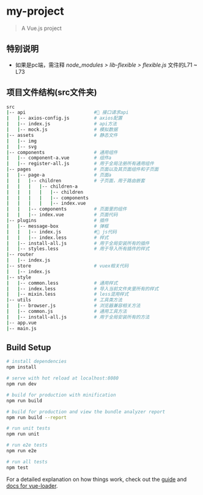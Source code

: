 # my-project

> A Vue.js project

## 特别说明

+ 如果是pc端，需注释 *node_modules > lib-flexible > flexible.js* 文件的L71 ~ L73


## 项目文件结构(src文件夹)

``` bash
src
|-- api                         # 接口请求api
|   |-- axios-config.js         # axios配置
|   |-- index.js                # api方法
|   |-- mock.js                 # 模拟数据
|-- assets                      # 静态文件
|   |-- img           
|   |-- svg
|-- components                  # 通用组件
|   |-- component-a.vue         # 组件a
|   |-- register-all.js         # 用于全局注册所有通用组件
|-- pages                       # 页面以及其页面组件和子页面
|   |-- page-a                  # 页面a
|   |   |-- children            # 子页面，用于路由嵌套
|   |   |   |-- children-a      
|   |   |   |   |-- children
|   |   |   |   |-- components
|   |   |   |   |-- index.vue
|   |   |-- components          # 页面里的组件
|   |   |-- index.vue           # 页面代码
|-- plugins                     # 插件
|   |-- message-box             # 弹框
|   |   |-- index.js            # js代码
|   |   |-- index.less          # 样式
|   |-- install-all.js          # 用于全局安装所有的插件
|   |-- styles.less             # 用于导入所有插件的样式
|-- router                      
|   |-- index.js
|-- store                       # vuex相关代码
|   |-- index.js                
|-- style                       
|   |-- common.less             # 通用样式
|   |-- index.less              # 导入当前文件夹里所有的样式
|   |-- mixin.less              # less混用样式
|-- utils                       # 工具类方法
|   |-- browser.js              # 浏览器兼容相关方法
|   |-- common.js               # 通用工具方法
|   |-- install-all.js          # 用于全局安装所有的方法
|-- app.vue
|-- main.js
```

## Build Setup

``` bash
# install dependencies
npm install

# serve with hot reload at localhost:8080
npm run dev

# build for production with minification
npm run build

# build for production and view the bundle analyzer report
npm run build --report

# run unit tests
npm run unit

# run e2e tests
npm run e2e

# run all tests
npm test
```

For a detailed explanation on how things work, check out the [guide](http://vuejs-templates.github.io/webpack/) and [docs for vue-loader](http://vuejs.github.io/vue-loader).

